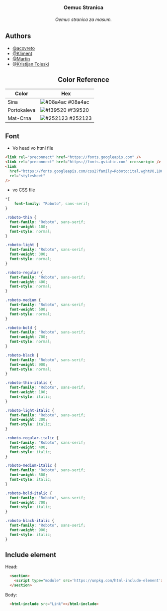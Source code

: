 <div align="center">

### Oemuc Stranica

###### Oemuc stranica za masum.

</div>

## Authors

- [@acovreto](https://www.github.com/acovreto)
- [@Kliment](https://www.github.com/Abystrict)
- [@Martin](https://www.github.com/CreeperMain)
- [@Kristijan Toleski](https://www.github.com/KristijanToleski)

<div align="center">

## Color Reference

| Color       | Hex                                                              |
| ----------- | ---------------------------------------------------------------- |
| Sina        | ![#08a4ac](https://via.placeholder.com/10/08a4ac?text=+) #08a4ac |
| Portokaleva | ![#f39520](https://via.placeholder.com/10/f39520?text=+) #f39520 |
| Mat-Crna    | ![#252123](https://via.placeholder.com/10/52123?text=+) #252123    |

</div>

## Font

- Vo head vo html file

[comment]: # "rabotit fontot bez prvite dve link tagovi, sho se so preconnet"

```html
<link rel="preconnect" href="https://fonts.googleapis.com" />
<link rel="preconnect" href="https://fonts.gstatic.com" crossorigin />
<link
  href="https://fonts.googleapis.com/css2?family=Roboto:ital,wght@0,100;0,300;0,400;0,500;0,700;0,900;1,100;1,300;1,400;1,500;1,700;1,900&display=swap"
  rel="stylesheet"
/>
```

- vo CSS file

```css
*{
    font-family: "Roboto", sans-serif;
}

.roboto-thin {
  font-family: "Roboto", sans-serif;
  font-weight: 100;
  font-style: normal;
}

.roboto-light {
  font-family: "Roboto", sans-serif;
  font-weight: 300;
  font-style: normal;
}

.roboto-regular {
  font-family: "Roboto", sans-serif;
  font-weight: 400;
  font-style: normal;
}

.roboto-medium {
  font-family: "Roboto", sans-serif;
  font-weight: 500;
  font-style: normal;
}

.roboto-bold {
  font-family: "Roboto", sans-serif;
  font-weight: 700;
  font-style: normal;
}

.roboto-black {
  font-family: "Roboto", sans-serif;
  font-weight: 900;
  font-style: normal;
}

.roboto-thin-italic {
  font-family: "Roboto", sans-serif;
  font-weight: 100;
  font-style: italic;
}

.roboto-light-italic {
  font-family: "Roboto", sans-serif;
  font-weight: 300;
  font-style: italic;
}

.roboto-regular-italic {
  font-family: "Roboto", sans-serif;
  font-weight: 400;
  font-style: italic;
}

.roboto-medium-italic {
  font-family: "Roboto", sans-serif;
  font-weight: 500;
  font-style: italic;
}

.roboto-bold-italic {
  font-family: "Roboto", sans-serif;
  font-weight: 700;
  font-style: italic;
}

.roboto-black-italic {
  font-family: "Roboto", sans-serif;
  font-weight: 900;
  font-style: italic;
}

```
## Include element
Head:
```html
  <section>
    <script type="module" src='https://unpkg.com/html-include-element'></script>
  </section>
```
Body:
```html
  <html-include src="Link"></html-include>
```

